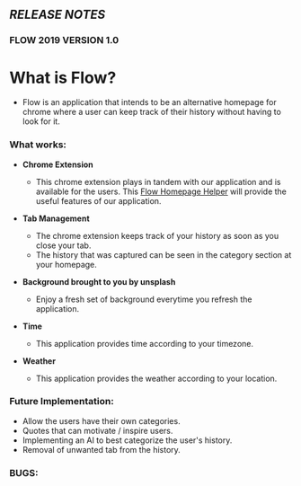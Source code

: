 ## **_RELEASE NOTES_**

### FLOW 2019 VERSION 1.0

# What is Flow?

- Flow is an application that intends to be an alternative homepage for chrome where a user can keep track of their history without having to look for it.

### What works:

- **Chrome Extension**

  - This chrome extension plays in tandem with our application and is available for the users. This [Flow Homepage Helper](https://chrome.google.com/webstore/detail/flow-homepage-helper/jadklcjnechlbblefifkjodppcbckmlg) will provide the useful features of our application.

- **Tab Management**
  - The chrome extension keeps track of your history as soon as you close your tab.
  - The history that was captured can be seen in the category section at your homepage.
- **Background brought to you by unsplash**
  - Enjoy a fresh set of background everytime you refresh the application.
- **Time**
  - This application provides time according to your timezone.
- **Weather**
  - This application provides the weather according to your location.

### Future Implementation:

- Allow the users have their own categories.
- Quotes that can motivate / inspire users.
- Implementing an AI to best categorize the user's history.
- Removal of unwanted tab from the history.

### BUGS:
